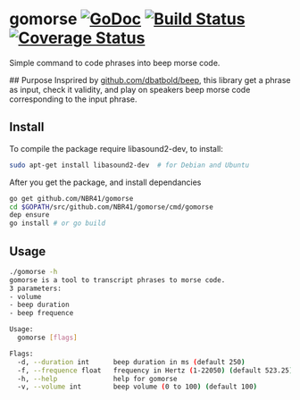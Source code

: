 # gomorse [![GoDoc](https://godoc.org/github.com/NBR41/gomorse?status.svg)](https://godoc.org/github.com/NBR41/gomorse) [![Build Status](https://travis-ci.org/NBR41/gomorse.svg?branch=master)](https://travis-ci.org/NBR41/gomorse) [![Coverage Status](http://codecov.io/gh/NBR41/gomorse/branch/master/graph/badge.svg)](http://codecov.io/gh/NBR41/gomorse)
Simple command to code phrases into beep morse code.

## Purpose
Insprired by [github.com/dbatbold/beep](https://github.com/dbatbold/beep), this library get a phrase as input, check it validity, and play on speakers beep morse code corresponding to the input phrase.

## Install


To compile the package require libasound2-dev, to install:
```bash
sudo apt-get install libasound2-dev  # for Debian and Ubuntu
```

After you get the package, and install dependancies
```bash
go get github.com/NBR41/gomorse
cd $GOPATH/src/github.com/NBR41/gomorse/cmd/gomorse
dep ensure
go install # or go build
```

## Usage
```bash
./gomorse -h
gomorse is a tool to transcript phrases to morse code.
3 parameters:
- volume
- beep duration
- beep frequence

Usage:
  gomorse [flags]

Flags:
  -d, --duration int      beep duration in ms (default 250)
  -f, --frequence float   frequency in Hertz (1-22050) (default 523.25)
  -h, --help              help for gomorse
  -v, --volume int        beep volume (0 to 100) (default 100)
```
